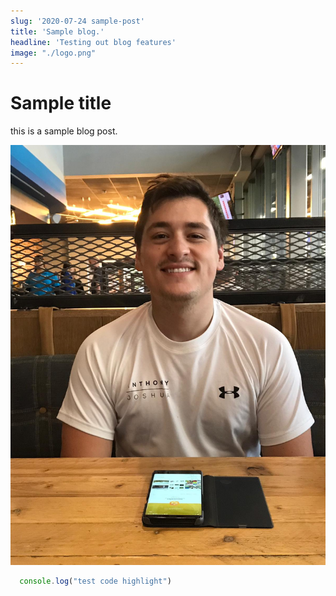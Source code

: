 ```yaml
---
slug: '2020-07-24 sample-post'
title: 'Sample blog.'
headline: 'Testing out blog features'
image: "./logo.png"
---
```


# Sample title

this is a sample blog post.

<img src="./images/JoshCoverImage.jpg"/>

```javascript
  console.log("test code highlight")
```